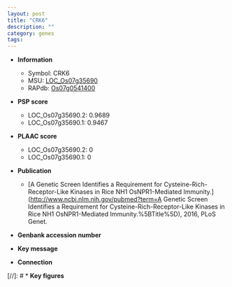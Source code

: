 ```yaml
---
layout: post
title: "CRK6"
description: ""
category: genes
tags: 
---
```


* **Information**  
    + Symbol: CRK6  
    + MSU: [LOC_Os07g35690](http://rice.plantbiology.msu.edu/cgi-bin/ORF_infopage.cgi?orf=LOC_Os07g35690)  
    + RAPdb: [Os07g0541400](http://rapdb.dna.affrc.go.jp/viewer/gbrowse_details/irgsp1?name=Os07g0541400)  

* **PSP score**  
    + LOC_Os07g35690.2: 0.9689 
    + LOC_Os07g35690.1: 0.9467 

* **PLAAC score**  
    + LOC_Os07g35690.2: 0 
    + LOC_Os07g35690.1: 0 

* **Publication**  
    + [A Genetic Screen Identifies a Requirement for Cysteine-Rich-Receptor-Like Kinases in Rice NH1 OsNPR1-Mediated Immunity.](http://www.ncbi.nlm.nih.gov/pubmed?term=A Genetic Screen Identifies a Requirement for Cysteine-Rich-Receptor-Like Kinases in Rice NH1 OsNPR1-Mediated Immunity.%5BTitle%5D), 2016, PLoS Genet.

* **Genbank accession number**  

* **Key message**  

* **Connection**  

[//]: # * **Key figures**  



